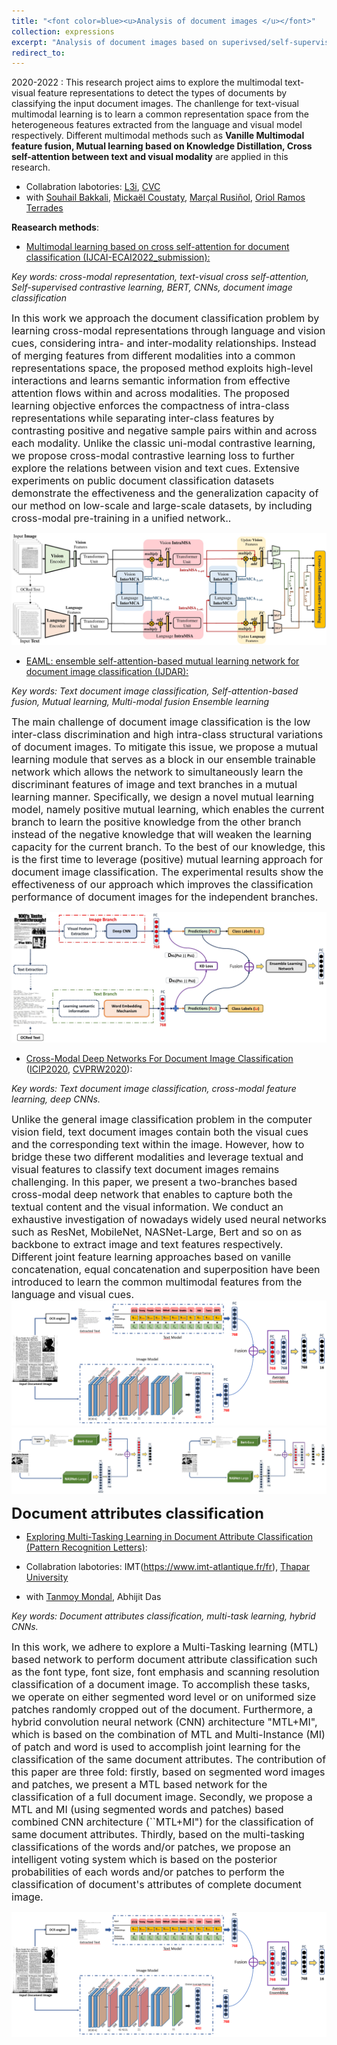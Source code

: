 ```yaml
---
title: "<font color=blue><u>Analysis of document images </u></font>"
collection: expressions
excerpt: "Analysis of document images based on superivsed/self-supervised, multimodal learning and multitask learning for document images classification and document attributes classification."
redirect_to: 
---
```


2020-2022 : This research project aims to explore the multimodal text-visual feature representations to detect the types of documents by classifying the input document images. The chanllenge for text-visual multimodal learning is to learn a common representation space from the heterogeneous features extracted from the language and visual model respectively. Different multimodal methods such as **Vanille Multimodal feature fusion, Mutual learning based on Knowledge Distillation, Cross self-attention between text and visual modality** are applied in this research. 

- Collabration labotories: [L3i](https://l3i.univ-larochelle.fr/), [CVC](http://www.cvc.uab.es/)
- with [Souhail Bakkali](https://scholar.google.fr/citations?user=gO_Q48IAAAAJ&hl=en&oi=sra), [Mickaël Coustaty](https://scholar.google.com/citations?user=Tc8FrWwAAAAJ&hl=en), [Marçal Rusiñol](https://scholar.google.com/citations?user=Uvxu49IAAAAJ&hl=en), [Oriol Ramos Terrades](https://scholar.google.com/citations?user=4Dvggx4AAAAJ&hl=en)

**Reasearch methods**: 

- [Multimodal learning based on cross self-attention for document classification (IJCAI-ECAI2022_submission):]()

*Key words: cross-modal representation, text-visual cross self-attention, Self-supervised contrastive learning, BERT, CNNs, document image classification*

<font size=3>In this work we approach the document classification problem by learning cross-modal representations through language and vision cues, considering intra- and inter-modality relationships. Instead of merging features from different modalities into a common representations space, the proposed method exploits high-level interactions and learns semantic information from effective attention flows within and across modalities. The proposed learning objective enforces the compactness of intra-class representations while separating inter-class features by contrasting positive and negative sample pairs within and across each modality. Unlike the classic uni-modal contrastive learning, we propose cross-modal contrastive learning loss to further explore the relations between vision and text cues. Extensive experiments on public document classification datasets demonstrate the effectiveness and the generalization capacity of our method on low-scale and large-scale datasets, by including cross-modal pre-training in a unified network..</font>


![avatar](/images/Cross-modalIJCAI.jpg)

- [EAML: ensemble self-attention-based mutual learning network for document image classification (IJDAR):](https://link.springer.com/content/pdf/10.1007/s10032-021-00378-0.pdf)

*Key words: Text document image classification, Self-attention-based fusion, Mutual learning, Multi-modal fusion Ensemble learning*

<font size=3>The main challenge of document image classification is the low inter-class discrimination and high intra-class structural variations of document images. To mitigate this issue, we propose a mutual learning module that serves as a block in our ensemble trainable network which allows the network to simultaneously learn the discriminant features of image and text branches in a mutual learning manner. Specifically, we design a novel mutual learning model, namely positive mutual learning, which enables the current branch to learn the positive knowledge from the other branch instead of the negative knowledge that will weaken the learning capacity for the current branch. To the best of our knowledge, this is the first time to leverage (positive) mutual learning approach for document image classification. The experimental results show the effectiveness of our approach which improves the classification performance of document images for the independent branches.</font>


![avatar](/images/EMAIL.jpg)

- [Cross-Modal Deep Networks For Document Image Classification]() ([ICIP2020](https://ieeexplore.ieee.org/document/9191268), [CVPRW2020](https://openaccess.thecvf.com/content_CVPRW_2020/papers/w34/Bakkali_Visual_and_Textual_Deep_Feature_Fusion_for_Document_Image_Classification_CVPRW_2020_paper.pdf)):

*Key words: Text document image classification, cross-modal feature learning, deep CNNs.*

<font size=3>Unlike the general image classification problem in the computer vision field, text document images contain both the visual cues and the corresponding text within the image. However, how to bridge these two different modalities and leverage textual and visual features to classify text document images remains challenging.
In this paper, we present a two-branches based cross-modal deep network that enables to capture both the textual content and the visual information. We conduct an exhaustive investigation of nowadays widely used neural networks such as ResNet, MobileNet, NASNet-Large, Bert and so on as backbone to extract image and text features respectively. Different joint feature learning approaches based on vanille concatenation, equal concatenation and superposition have been introduced to learn the common multimodal features from the language and visual cues.</font>
![avatar](/images/cross_modal_CVPRW2020.PNG)
![avatar](/images/icip2020_b_c_horizontal.jpg)

**<font size=5>Document attributes classification</font>**
- [Exploring Multi-Tasking Learning in Document Attribute Classification (Pattern Recognition Letters)](https://pdf.sciencedirectassets.com/271524/AIP/1-s2.0-S0167865522000599/main.pdf?X-Amz-Security-Token=IQoJb3JpZ2luX2VjEPP%2F%2F%2F%2F%2F%2F%2F%2F%2F%2FwEaCXVzLWVhc3QtMSJHMEUCIFFESz5JTlWpFA30RrbKKfl71GQmC8y6y1V54tBNnvv5AiEAiJ9HAG3bbwlpMv%2FYppHRD9eFBf%2Bovcv7DUw3mEIJbpgq%2BgMIfBAEGgwwNTkwMDM1NDY4NjUiDM%2F8yRYYDMvANJpJ7SrXA7DUGtFBNGkZMMpbsJVejkuRt9rdzA1Yuq3PFoACLKuEtxFQrCHhz9hoijHoN1h%2BMB3yZm%2FvNLNRFwoePBE138HIUrQDjKVjqV0B%2BE1AKSSsrdPGZTf2gy1BOba1QOFoTXZBmh8bWXX%2BFhZ%2BxnxoGsI9T06NbsmYjwAUuevZihIGRFU9t1MK4giW2qT6w45DFxDMoocQrimSs%2FL1U6TMaI5FUhgyXAgGNOLaDY29a6Hwl3qEKljx7ZZdkKn4Gezy2C6cLu2DMjohPfvoFC8xQJXulb%2FbBJ5rO9%2BTgfbkaJo5Cn6ml0oUXDCRYC5mcDKFWwy8RhLeKy%2BFvgw01BEQPHHJGfP71YdOUIQpNiVzLE6s7fnjP5crL2v8W9RoDraig5pAC6RZQrSWO0rhRhV7mvGwDXkuMGbuLRuLyQgmQYxkK%2BB3y3k54xmgX0t8zg1ZtO%2Fy64%2Bp7NfcPh1EFwD508cd0YeJm%2Fv2uWvoUKRWM48XWiiZCp935poR3iIbtgxAcV9cK6wrEVRT4%2BzmqbPFDIvMYWgWJmon%2F2MWPusCyqjMFfLUz2wLKZhoUlXi%2BYOeBzTox03Na1yU9FnvCcsxOjIgkiDNsuHHOUrSG7RRhfNceFR9g4grnzCxoviRBjqlAe4Mp7w8O6Zz7iufWSGYrxxIFI8oOpTbiA6kDX3IqjSiWlOtXJIu0LhmNyr0I963Cz%2BLzSOsSj5CvbwPHiFU7v3aLeEWF5%2FvNDXexLbbLKofyQNGG8aFsajzds01bMc1Zwtlz%2F%2FA4vdU0Tt3mmHphj8vJHBFXiNxON0cb7m%2FerYvmTWzSYFOfPMZMG4KU7avnlKg5ZKY%2BgSg5dFs68Ue0IDB%2F4u9wA%3D%3D&X-Amz-Algorithm=AWS4-HMAC-SHA256&X-Amz-Date=20220325T201310Z&X-Amz-SignedHeaders=host&X-Amz-Expires=300&X-Amz-Credential=ASIAQ3PHCVTYYJ7CHFHU%2F20220325%2Fus-east-1%2Fs3%2Faws4_request&X-Amz-Signature=e44d97768b3a73a6d2cff6bd15ca554110422aa6f1b77515f55ea685c3d3e9a6&hash=241794e1aece027ab110e7cbde984c551fda47cea439a66fbe2050fd65cdadf0&host=68042c943591013ac2b2430a89b270f6af2c76d8dfd086a07176afe7c76c2c61&pii=S0167865522000599&tid=spdf-1626c408-8091-4b24-bded-d335721e04f4&sid=b33d6b2781bc204c1f3ae44252bd1472ceecgxrqb&type=client&ua=53015206510b565e5807&rr=6f1a4e387c7e91e9):

- Collabration labotories: IMT(https://www.imt-atlantique.fr/fr), [Thapar University](https://www.thapar.edu/)
- with [Tanmoy Mondal](https://dblp.org/pid/30/10490.html), Abhijit Das

*Key words: Document attributes classification, multi-task learning, hybrid CNNs.* 

<font size=3>In this work, we adhere to explore a Multi-Tasking learning (MTL) based network to perform document attribute classification such as the font type, font size, font emphasis  and  scanning  resolution classification of a document image. To accomplish these tasks, we operate on either segmented word level or on uniformed size patches randomly cropped out of the document. Furthermore, a hybrid convolution neural network (CNN) architecture  "MTL+MI", which is based on the combination of MTL and Multi-Instance (MI) of patch and word is used to accomplish joint learning for the classification of the same document attributes. The contribution of this paper are three fold: firstly, based on segmented word images and patches, we present a MTL based network for the classification of a full document image. Secondly, we propose a MTL and MI (using segmented words and patches) based combined CNN architecture (``MTL+MI") for the classification of same document attributes. Thirdly, based on the multi-tasking classifications of the words and/or patches, we propose an intelligent voting system which is based on the posterior probabilities of each words and/or patches to perform the classification of document's attributes of complete document image.</font>

![avatar](/images/cross_modal_CVPRW2020.PNG)



